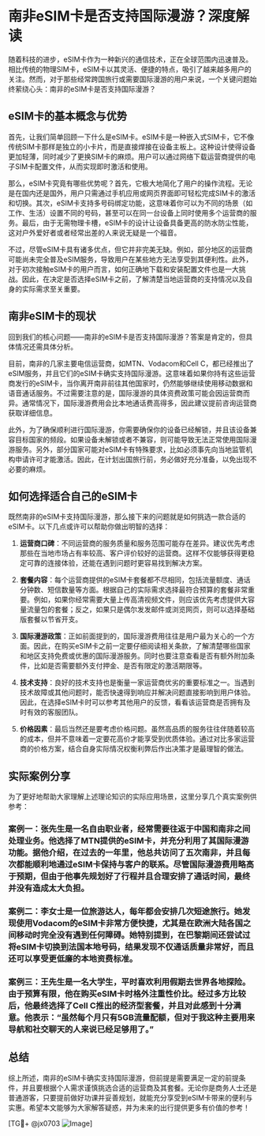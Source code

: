 # 南非eSIM卡是否支持国际漫游？深度解读

随着科技的进步，eSIM卡作为一种新兴的通信技术，正在全球范围内迅速普及。相比传统的物理SIM卡，eSIM卡以其灵活、便捷的特点，吸引了越来越多用户的关注。然而，对于那些经常跨国旅行或需要国际漫游的用户来说，一个关键问题始终萦绕心头：南非的eSIM卡是否支持国际漫游？

## eSIM卡的基本概念与优势

首先，让我们简单回顾一下什么是eSIM卡。eSIM卡是一种嵌入式SIM卡，它不像传统SIM卡那样是独立的小卡片，而是直接焊接在设备主板上。这种设计使得设备更加轻薄，同时减少了更换SIM卡的麻烦。用户可以通过网络下载运营商提供的电子SIM卡配置文件，从而实现即时激活和使用。

那么，eSIM卡究竟有哪些优势呢？首先，它极大地简化了用户的操作流程。无论是在国内还是国外，用户只需通过手机应用或网页界面即可轻松完成SIM卡的激活和切换。其次，eSIM卡支持多号码绑定功能，这意味着你可以为不同的场景（如工作、生活）设置不同的号码，甚至可以在同一台设备上同时使用多个运营商的服务。最后，由于无需物理卡槽，eSIM卡的设计让设备具备更高的防水防尘性能，这对户外爱好者或者经常出差的人来说无疑是一个福音。

不过，尽管eSIM卡具有诸多优点，但它并非完美无缺。例如，部分地区的运营商可能尚未完全普及eSIM服务，导致用户在某些地方无法享受到其便利性。此外，对于初次接触eSIM卡的用户而言，如何正确地下载和安装配置文件也是一大挑战。因此，在决定是否选择eSIM卡之前，了解清楚当地运营商的支持情况以及自身的实际需求至关重要。

## 南非eSIM卡的现状

回到我们的核心问题——南非的eSIM卡是否支持国际漫游？答案是肯定的，但具体情况还需具体分析。

目前，南非的几家主要电信运营商，如MTN、Vodacom和Cell C，都已经推出了eSIM服务，并且它们的eSIM卡确实支持国际漫游。这意味着如果你持有这些运营商发行的eSIM卡，当你离开南非前往其他国家时，仍然能够继续使用移动数据和语音通话服务。不过需要注意的是，国际漫游的具体资费政策可能会因运营商而异。通常情况下，国际漫游费用会比本地通话费高得多，因此建议提前咨询运营商获取详细信息。

此外，为了确保顺利进行国际漫游，你需要确保你的设备已经解锁，并且该设备兼容目标国家的频段。如果设备未解锁或者不兼容，则可能导致无法正常使用国际漫游服务。另外，部分国家可能对eSIM卡有特殊要求，比如必须事先向当地监管机构申请许可才能激活。因此，在计划出国旅行前，务必做好充分准备，以免出现不必要的麻烦。

## 如何选择适合自己的eSIM卡

既然南非的eSIM卡支持国际漫游，那么接下来的问题就是如何挑选一款合适的eSIM卡。以下几点或许可以帮助你做出明智的选择：

1. **运营商口碑**：不同运营商的服务质量和服务范围可能存在差异。建议优先考虑那些在当地市场占有率较高、客户评价较好的运营商。这样不仅能够获得更稳定可靠的连接体验，还能在遇到问题时更容易找到解决方案。

2. **套餐内容**：每个运营商提供的eSIM卡套餐都不尽相同，包括流量额度、通话分钟数、短信数量等方面。根据自己的实际需求选择最符合预算的套餐非常重要。例如，如果你经常需要大量上传高清视频文件，则应该优先考虑提供大容量流量包的套餐；反之，如果只是偶尔发发邮件或浏览网页，则可以选择基础版套餐以节省开支。

3. **国际漫游政策**：正如前面提到的，国际漫游费用往往是用户最为关心的一个方面。因此，在购买eSIM卡之前一定要仔细阅读相关条款，了解清楚哪些国家和地区支持免费或优惠的国际漫游服务。同时也要注意查看是否有额外附加条件，比如是否需要额外支付押金、是否有限定的激活期限等。

4. **技术支持**：良好的技术支持也是衡量一家运营商优劣的重要标准之一。当遇到技术故障或其他问题时，能否快速得到响应并解决问题直接影响到用户体验。因此，在选择eSIM卡时可以参考其他用户的反馈，看看该运营商是否拥有及时有效的客服团队。

5. **价格因素**：最后当然还是要考虑价格问题。虽然高品质的服务往往伴随着较高的成本，但并不意味着一定要花高价才能享受到优质体验。通过对比多家运营商的价格方案，结合自身实际情况权衡利弊后作出决策才是最理智的做法。

## 实际案例分享

为了更好地帮助大家理解上述理论知识的实际应用场景，这里分享几个真实案例供参考：

### 案例一：张先生是一名自由职业者，经常需要往返于中国和南非之间处理业务。他选择了MTN提供的eSIM卡，并充分利用了其国际漫游功能。据他介绍，在过去的一年里，他总共访问了五次南非，并且每次都能顺利地通过eSIM卡保持与客户的联系。尽管国际漫游费用略高于预期，但由于他事先规划好了行程并且合理安排了通话时间，最终并没有造成太大负担。

### 案例二：李女士是一位旅游达人，每年都会安排几次短途旅行。她发现使用Vodacom的eSIM卡非常方便快捷，尤其是在欧洲大陆各国之间移动时完全没有遇到任何障碍。她特别提到，在巴黎期间还尝试过将eSIM卡切换到法国本地号码，结果发现不仅通话质量非常好，而且还可以享受更低廉的本地资费标准。

### 案例三：王先生是一名大学生，平时喜欢利用假期去世界各地探险。由于预算有限，他在购买eSIM卡时格外注重性价比。经过多方比较后，他最终选择了Cell C推出的经济型套餐，并且对此感到十分满意。他表示：“虽然每个月只有5GB流量配额，但对于我这种主要用来导航和社交聊天的人来说已经足够用了。”

## 总结

综上所述，南非的eSIM卡确实支持国际漫游，但前提是需要满足一定的前提条件，并且要根据个人需求谨慎挑选合适的运营商及其套餐。无论你是商务人士还是普通游客，只要提前做好功课并妥善规划，就能充分享受到eSIM卡带来的便利与实惠。希望本文能够为大家解答疑惑，并为未来的出行提供更多有价值的参考！

[TG💪+ @jx0703 ![Image](https://github.com/user-attachments/assets/dbca1d08-cadb-493c-b0ec-ad6f7a83f270)]